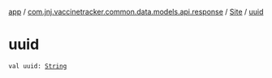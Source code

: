 [app](../../index.md) / [com.jnj.vaccinetracker.common.data.models.api.response](../index.md) / [Site](index.md) / [uuid](./uuid.md)

# uuid

`val uuid: `[`String`](https://kotlinlang.org/api/latest/jvm/stdlib/kotlin/-string/index.html)
